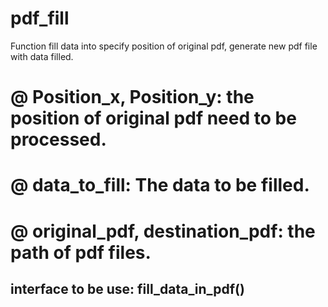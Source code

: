 # pdf_fill

Function fill data into specify position of original pdf, generate new pdf file with data filled.
# @ Position_x, Position_y: the position of original pdf need to be processed.
# @ data_to_fill:  The data to be filled.
# @ original_pdf, destination_pdf: the path of pdf files.

## interface to be use: fill_data_in_pdf()